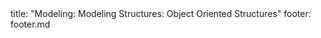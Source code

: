 <frontmatter>
title: "Modeling: Modeling Structures: Object Oriented Structures"
footer: footer.md
</frontmatter>

<include src="unit-inPage-asFlat.md" boilerplate />